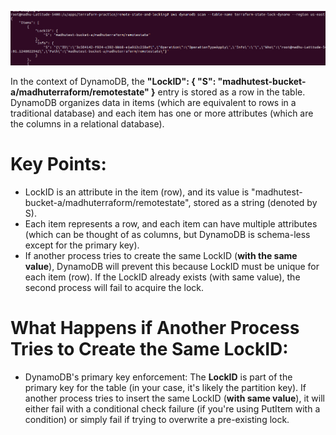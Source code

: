 
![2024-12-09-12-19-28.png](images/2024-12-09-12-19-28.png)

In the context of DynamoDB, the **"LockID": { "S": "madhutest-bucket-a/madhuterraform/remotestate" }** entry is stored as a row in the table. DynamoDB organizes data in items (which are equivalent to rows in a traditional database) and each item has one or more attributes (which are the columns in a relational database).

# Key Points:
- LockID is an attribute in the item (row), and its value is "madhutest-bucket-a/madhuterraform/remotestate", stored as a string (denoted by S).
- Each item represents a row, and each item can have multiple attributes (which can be thought of as columns, but DynamoDB is schema-less except for the primary key).
- If another process tries to create the same LockID (**with the same value**), DynamoDB will prevent this because LockID must be unique for each item (row). If the LockID already exists (with same value), the second process will fail to acquire the lock.

# What Happens if Another Process Tries to Create the Same LockID:
- DynamoDB's primary key enforcement: The **LockID** is part of the primary key for the table (in your case, it's likely the partition key). If another process tries to insert the same LockID (**with same value**), it will either fail with a conditional check failure (if you're using PutItem with a condition) or simply fail if trying to overwrite a pre-existing lock.

